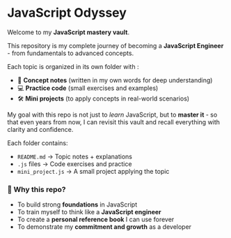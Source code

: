# JavaScript Odyssey
Welcome to my **JavaScript mastery vault**.

This repository is my complete journey of becoming a **JavaScript Engineer** - from fundamentals to advanced concepts. 

Each topic is organized in its own folder with :  
- 📘 **Concept notes** (written in my own words for deep understanding)  
- 💻 **Practice code** (small exercises and examples)  
- 🛠️ **Mini projects** (to apply concepts in real-world scenarios)

My goal with this repo is not just to *learn* JavaScript, but to **master it** - so that even years from now, I can revisit this vault and recall everything with clarity and confidence.

Each folder contains:  
- `README.md` → Topic notes + explanations  
- `.js` files → Code exercises and practice  
- `mini_project.js` → A small project applying the topic

### 🎯 Why this repo?
- To build strong **foundations** in JavaScript  
- To train myself to think like a **JavaScript engineer**  
- To create a **personal reference book** I can use forever  
- To demonstrate my **commitment and growth** as a developer

